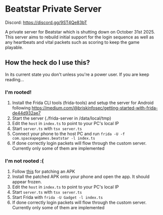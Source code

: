 # Beatstar Private Server

Discord: https://discord.gg/9ST4Qe83bT

A private server for Beatstar which is shutting down on October 31st 2025. This server aims to rebuild initial support for the login sequence as well as any heartbeats and vital packets such as scoring to keep the game playable.

## How the heck do I use this?

In its current state you don't unless you're a power user. If you are keep reading...

### I'm rooted!

1. Install the Frida CLI tools (frida-tools) and setup the server for Android following https://medium.com/@briskinfosec/getting-started-with-frida-de44d932ae7
2. Start the server (./frida-server in /data/local/tmp)
3. Edit the `host` in `index.ts` to point to your PC's local IP
4. Start `server.ts` with `tsx server.ts`
5. Connect your phone to the host PC and run `frida -U -f com.spaceapegames.beatstar -l index.ts`
6. If done correctly login packets will flow through the custom server. Currently only some of them are implemented

### I'm not rooted :(

1. Follow [this](https://github.com/ExternalAddress4401/Beatstar-Script-Android?tab=readme-ov-file#apk-patching) for patching an APK
2. Install the patched APK onto your phone and open the app. It should appear frozen.
3. Edit the `host` in `index.ts` to point to your PC's local IP
4. Start `server.ts` with `tsx server.ts`
5. Start Frida with `frida -U Gadget -l index.ts`
6. If done correctly login packets will flow through the custom server. Currently only some of them are implemented
